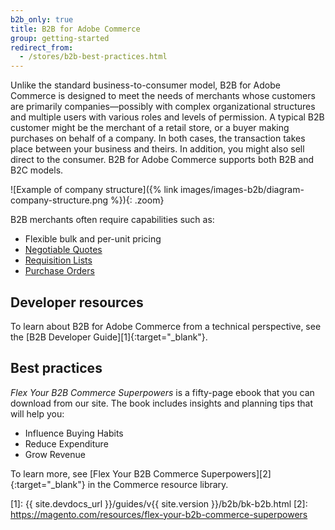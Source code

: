 ```yaml
---
b2b_only: true
title: B2B for Adobe Commerce
group: getting-started
redirect_from:
  - /stores/b2b-best-practices.html
---
```


Unlike the standard business-to-consumer model, B2B for Adobe Commerce is designed to meet the needs of merchants whose customers are primarily companies—possibly with complex organizational structures and multiple users with various roles and levels of permission. A typical B2B customer might be the merchant of a retail store, or a buyer making purchases on behalf of a company. In both cases, the transaction takes place between your business and theirs. In addition, you might also sell direct to the consumer. B2B for Adobe Commerce supports both B2B and B2C models.

![Example of company structure]({% link images/images-b2b/diagram-company-structure.png %}){: .zoom}

B2B merchants often require capabilities such as:

- Flexible bulk and per-unit pricing
- [Negotiable Quotes](https://docs.magento.com/user-guide/sales/quotes.html)
- [Requisition Lists](https://docs.magento.com/user-guide/configuration/customers/requisition-lists.html)
- [Purchase Orders](https://docs.magento.com/user-guide/configuration/general/b2b-features.html)

## Developer resources

To learn about B2B for Adobe Commerce from a technical perspective, see the [B2B Developer Guide][1]{:target="_blank"}.

## Best practices

_Flex Your B2B Commerce Superpowers_ is a fifty-page ebook that you can download from our site. The book includes insights and planning tips that will help you:

- Influence Buying Habits
- Reduce Expenditure
- Grow Revenue

To learn more, see [Flex Your B2B Commerce Superpowers][2]{:target="_blank"} in the Commerce resource library.

[1]: {{ site.devdocs_url }}/guides/v{{ site.version }}/b2b/bk-b2b.html
[2]: https://magento.com/resources/flex-your-b2b-commerce-superpowers
